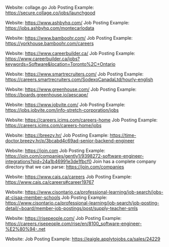 Website: collage.go
Job Posting Example: https://secure.collage.co/jobs/launchgood

Website: https://www.ashbyhq.com/
Job Posting Example: https://jobs.ashbyhq.com/montecarlodata

Website: https://www.bamboohr.com/
Job Posting Example: https://yorkhouse.bamboohr.com/careers

Website: https://www.careerbuilder.ca/
Job Posting Example: https://www.careerbuilder.ca/jobs?keywords=Software&location=Toronto%2C+Ontario

Website: https://www.smartrecruiters.com/
Job Posting Example: https://careers.smartrecruiters.com/SodexoCanadaLtd/hourly-english

Website: https://www.greenhouse.com/
Job Posting Example: https://boards.greenhouse.io/aescape/

Website: https://www.jobvite.com/
Job Posting Example: https://jobs.jobvite.com/info-stretch-corporation/jobs

Website: https://careers.icims.com/careers-home
Job Posting Example: https://careers.icims.com/careers-home/jobs

Website: https://breezy.hr/
Job Posting Example: https://time-doctor.breezy.hr/p/3bcabd4c69ad-senior-backend-engineer

Website: https://join.com
Job Posting Example: https://join.com/companies/gently1/9398272-software-engineer-integrations?pid=24a1b46991e3de1fbcf0
Join has a complete company directory that we can parse: https://join.com/companies

Website: https://www.cais.ca/careers
Job Posting Example: https://www.cais.ca/careers#career19767

Website: https://www.cisontario.ca/professional-learning/job-search/jobs-at-cisaa-member-schools
Job Posting Example: https://www.cisontario.ca/professional-learning/job-search/job-posting-detail/~board/member-job-postings/post/supply-teacher-smls

Website: https://risepeople.com/
Job Posting Example: https://careers.risepeople.com/rise/en/8100_software-engineer-%E2%80%94-.net

Website: 
Job Posting Example: https://eaigle.applytojobs.ca/sales/24229
